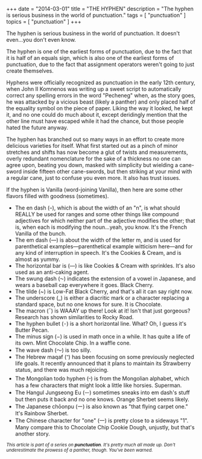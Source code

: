 +++
date        = "2014-03-01"
title       = "THE HYPHEN"
description = "The hyphen is serious business in the world of punctuation."
tags        = [ "punctuation" ]
topics      = [ "punctuation" ]
+++

The hyphen is serious business in the world of punctuation. It doesn't even...you don't even know.

The hyphen is one of the earliest forms of punctuation, due to the fact that it is half of an equals sign, which is also one of the earliest forms of punctuation, due to the fact that assignment operators weren't going to just create themselves.

Hyphens were officially recognized as punctuation in the early 12th century, when John II Komnenos was writing up a sweet script to automatically correct any spelling errors in the word "Pecheneg" when, as the story goes, he was attacked by a vicious beast (likely a panther) and only placed half of the equality symbol on the piece of paper. Liking the way it looked, he kept it, and no one could do much about it, except deridingly mention that the other line must have escaped while it had the chance, but those people hated the future anyway.

The hyphen has branched out so many ways in an effort to create more delicious varieties for itself. What first started out as a pinch of minor stretches and shifts has now become a glut of twists and measurements, overly redundant nomenclature for the sake of a thickness no one can agree upon, beating you down, masked with simplicity but wielding a cane-sword inside fifteen other cane-swords, but then striking at your mind with a regular cane, just to confuse you even more. It also has trust issues.

If the hyphen is Vanilla (word-joining Vanilla), then here are some other flavors filled with goodness (sometimes).

* The en dash (–), which is about the width of an "n", is what should REALLY be used for ranges and some other things like compound adjectives for which neither part of the adjective modifies the other; that is, when each is modifying the noun...yeah, you know. It's the French Vanilla of the bunch.
* The em dash (—) is about the width of the letter m, and is used for parenthetical examples—parenthetical example witticism here—and for any kind of interruption in speech. It's the Cookies & Cream, and is almost as yummy.
* The horizontal bar is (―) is like Cookies & Cream with sprinkles. It's also used as an anti-caking agent.
* The swung dash (⁓) indicates the extension of a vowel in Japanese, and wears a baseball cap everywhere it goes. Black Cherry.
* The tilde (~) is Low-Fat Black Cherry, and that's all it can say right now.
* The underscore (_) is either a diacritic mark or a character replacing a standard space, but no one knows for sure. It is Chocolate.
* The macron (¯) is WAAAY up there! Look at it! Isn't that just gorgeous? Research has shown similarities to Rocky Road.
* The hyphen bullet (⁃) is a short horizontal line. What? Oh, I guess it's Butter Pecan.
* The minus sign (−) is used in math once in a while. It has quite a life of its own. Mint Chocolate Chip. In a waffle cone.
* The wave dash (〜) is too silly.
* The Hebrew maqaf (־) has been focusing on some previously neglected life goals. It recently announced that it plans to maintain its Strawberry status, and there was much rejoicing.
* The Mongolian todo hyphen (᠆) is from the Mongolian alphabet, which has a few characters that might look a little like horsies. Superman.
* The Hangul Jungseong Eu (ᅳ) sometimes sneaks into em dash's stuff but then puts it back and no one knows. Orange Sherbet seems likely.
* The Japanese chōonpu (ー) is also known as "that flying carpet one." It's Rainbow Sherbet.
* The Chinese character for "one" (一) is pretty close to a sideways "1". Many compare this to Chocolate Chip Cookie Dough, unjustly, but that's another story.



<sub><em>This article is part of a series on **punctuation**. It's pretty much all made up. Don't underestimate the prowess of a panther, though. You've been warned.</em></sub>
